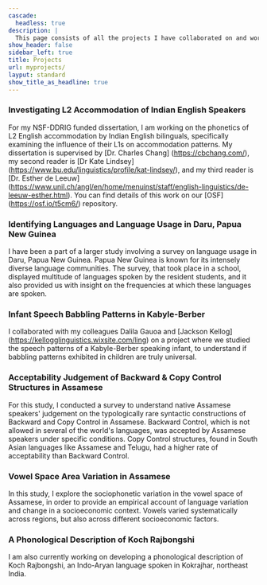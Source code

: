 ```yaml
---
cascade:
  headless: true
description: |
  This page consists of all the projects I have collaborated on and worked on individually. 
show_header: false
sidebar_left: true
title: Projects
url: myprojects/
layput: standard
show_title_as_headline: true
---
```


### Investigating L2 Accommodation of Indian English Speakers
For my NSF-DDRIG funded dissertation, I am working on the phonetics of L2 English accommodation by Indian English bilinguals, specifically examining the influence of their L1s on accommodation patterns. My dissertation is supervised by [Dr. Charles Chang] (https://cbchang.com/), my second reader is [Dr Kate Lindsey] (https://www.bu.edu/linguistics/profile/kat-lindsey/), and my third reader is [Dr. Esther de Leeuw] (https://www.unil.ch/angl/en/home/menuinst/staff/english-linguistics/de-leeuw-esther.html). You can find details of this work on our [OSF] (https://osf.io/t5cm6/) repository. 

### Identifying Languages and Language Usage in Daru, Papua New Guinea
I have been a part of a larger study involving a survey on language usage in Daru, Papua New Guinea. Papua New Guinea is known for its intensely diverse language communities. The survey, that took place in a school, displayed multitude of languages spoken by the resident students, and it also provided us with insight on the frequencies at which these languages are spoken. 

### Infant Speech Babbling Patterns in Kabyle-Berber
I collaborated with my colleagues Dalila Gauoa and [Jackson Kellog] (https://kellogglinguistics.wixsite.com/ling) on a project where we studied the speech patterns of a Kabyle-Berber speaking infant, to understand if babbling patterns exhibited in children are truly universal. 

### Acceptability Judgement of Backward & Copy Control Structures in Assamese
For this study, I conducted a survey to understand native Assamese speakers' judgement on the typologically rare syntactic constructions of Backward and Copy Control  in Assamese.  Backward Control, which is not allowed in several of the world's languages, was accepted by Assamese speakers under specific conditions. Copy Control structures, found in South Asian languages like Assamese and Telugu, had a higher rate of acceptability than Backward Control.

### Vowel Space Area Variation in Assamese  
In this study, I explore the sociophonetic variation in the vowel space of Assamese, in order to provide an empirical account of language variation and change in a socioeconomic context. Vowels varied systematically across regions, but also across different socioeconomic factors. 

### A Phonological Description of Koch Rajbongshi
I am also currently working on developing a phonological description of Koch Rajbongshi, an Indo-Aryan language spoken in Kokrajhar, northeast India.


